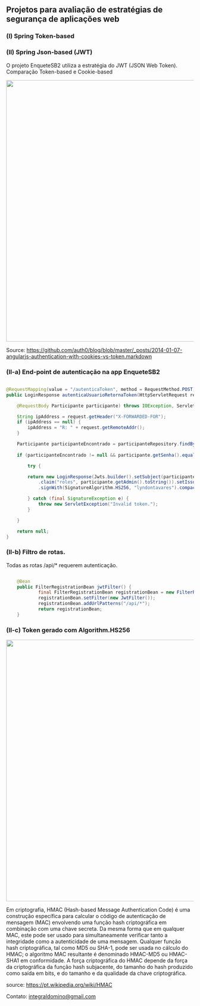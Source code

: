 ﻿## Projetos para avaliação de estratégias de segurança de aplicações web

### (I) Spring Token-based 

### (II) Spring Json-based (JWT)

O projeto EnqueteSB2 utiliza a estratégia do JWT (JSON Web Token). Comparação Token-based e Cookie-based

<p align="center">
<img src="https://camo.githubusercontent.com/7a5f442d1c4a49fb1e0a97625be8694aad2026b5/68747470733a2f2f646c2e64726f70626f7875736572636f6e74656e742e636f6d2f752f32313636353130352f636f6f6b69652d746f6b656e2d617574682e706e67" width="700">
</p>

Source: https://github.com/auth0/blog/blob/master/_posts/2014-01-07-angularjs-authentication-with-cookies-vs-token.markdown

### (II-a) End-point de autenticação na app EnqueteSB2

```java

@RequestMapping(value = "/autenticaToken", method = RequestMethod.POST)
public LoginResponse autenticaUsuarioRetornaToken(HttpServletRequest request,

	@RequestBody Participante participante) throws IOException, ServletException {

	String ipAddress = request.getHeader("X-FORWARDED-FOR");
	if (ipAddress == null) {
		ipAddress = "R: " + request.getRemoteAddr();
	}

	Participante participanteEncontrado = participanteRepository.findByNomeIgnoreCase(participante.getNome());
		
	if (participanteEncontrado != null && participante.getSenha().equals(participanteEncontrado.getSenha())) {

		try {

		return new LoginResponse(Jwts.builder().setSubject(participante.getNome())
			.claim("roles", participante.getAdmin().toString()).setIssuedAt(new Date())
			.signWith(SignatureAlgorithm.HS256, "lyndontavares").compact());

		} catch (final SignatureException e) {
			throw new ServletException("Invalid token.");
		}

	}

	return null;
}

```
### (II-b) Filtro de rotas.

Todas as rotas /api/* requerem autenticação.

```java

	@Bean
	public FilterRegistrationBean jwtFilter() {
        	final FilterRegistrationBean registrationBean = new FilterRegistrationBean();
        	registrationBean.setFilter(new JwtFilter());
        	registrationBean.addUrlPatterns("/api/*");
        	return registrationBean;
	}

```

### (II-c) Token gerado com Algorithm.HS256


<p align="center">
<img src="https://camo.githubusercontent.com/7a5f442d1c4a49fb1e0a97625be8694aad2026b5/68747470733a2f2f646c2e64726f70626f7875736572636f6e74656e742e636f6d2f752f32313636353130352f636f6f6b69652d746f6b656e2d617574682e706e67" width="700">
</p>

Em criptografia, HMAC (Hash-based Message Authentication Code) é uma construção específica para calcular o código de autenticação de mensagem (MAC) envolvendo uma função hash criptográfica em combinação com uma chave secreta. Da mesma forma que em qualquer MAC, este pode ser usado para simultaneamente verificar tanto a integridade como a autenticidade de uma mensagem. Qualquer função hash criptográfica, tal como MD5 ou SHA-1, pode ser usada no cálculo do HMAC; o algoritmo MAC resultante é denominado HMAC-MD5 ou HMAC-SHA1 em conformidade. A força criptográfica do HMAC depende da força da criptográfica da função hash subjacente, do tamanho do hash produzido como saída em bits, e do tamanho e da qualidade da chave criptográfica.

source: https://pt.wikipedia.org/wiki/HMAC

Contato: integraldomino@gmail.com
